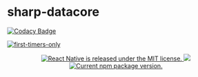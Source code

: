 # sharp-datacore

[![Codacy Badge](https://app.codacy.com/project/badge/Grade/1903d51f0aaf4b18821b3c312fab0405)](https://www.codacy.com/gh/sharpview-io/sharp-datacore/dashboard?utm_source=github.com&amp;utm_medium=referral&amp;utm_content=sharpview-io/sharp-datacore&amp;utm_campaign=Badge_Grade)

[![first-timers-only](https://img.shields.io/badge/first--timers--only-friendly-blue.svg?style=flat-square)](https://www.firsttimersonly.com/)

<p align="center">
  <a href="https://github.com/sharpview-io/sharp-datacore/blob/master/LICENSE">
    <img src="https://img.shields.io/badge/license-MIT-blue.svg" alt="React Native is released under the MIT license." />
  </a>
  <a href="https://circleci.com/gh/sharpview-io/sharp-datacore/tree/main">
    <img src="https://circleci.com/gh/sharpview-io/sharp-datacore/tree/main.svg?style=svg">
  </a>
  <a href="https://www.npmjs.org/package/react-native">
    <img src="https://img.shields.io/npm/v/react-native?color=brightgreen&label=npm%20package" alt="Current npm package version." />
  </a>
</p>

